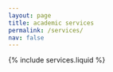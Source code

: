 ```yaml
---
layout: page
title: academic services
permalink: /services/
nav: false
---
```


{% include services.liquid %}
